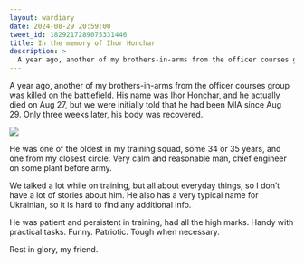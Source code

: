 ```yaml
---
layout: wardiary
date: 2024-08-29 20:59:00
tweet_id: 1829217289075331446
title: In the memory of Ihor Honchar
description: >
  A year ago, another of my brothers-in-arms from the officer courses group was killed on the battlefield.
---
```


A year ago, another of my brothers-in-arms from the officer courses group was killed on the battlefield.
His name was Ihor Honchar, and he actually died on Aug 27, but we were initially told that he had been MIA since Aug 29. Only three weeks later, his body was recovered.

![](https://pbs.twimg.com/media/GWKh3INW4AA_v8n?format=png&name=360x360)

He was one of the oldest in my training squad, some 34 or 35 years, and one from my closest circle. Very calm and reasonable man, chief engineer on some plant before army.

We talked a lot while on training, but all about everyday things, so I don’t have a lot of stories about him.
He also has a very typical name for Ukrainian, so it is hard to find any additional info.

He was patient and persistent in training, had all the high marks. Handy with practical tasks. Funny. Patriotic. Tough when necessary.

Rest in glory, my friend.
